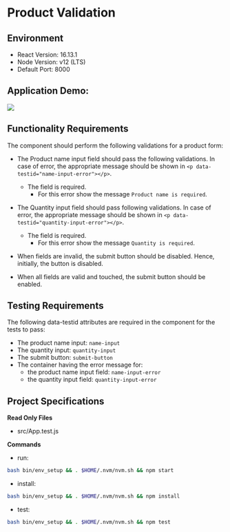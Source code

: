 # Product Validation

## Environment 

- React Version: 16.13.1
- Node Version: v12 (LTS)
- Default Port: 8000

## Application Demo:

![](https://hrcdn.net/s3_pub/istreet-assets/MPf0G1ka7KOzHYWPq_Q81A/product-validation.gif)

## Functionality Requirements

The component should perform the following validations for a product form:

- The Product name input field should pass the following validations. In case of error, the appropriate message should be shown in `<p data-testid="name-input-error"></p>`.
  - The field is required.
    - For this error show the message `Product name is required`.

- The Quantity input field should pass following validations. In case of error, the appropriate message should be shown in `<p data-testid="quantity-input-error"></p>`.
  - The field is required.
    - For this error show the message `Quantity is required`.

- When fields are invalid, the submit button should be disabled. Hence, initially, the button is disabled.
- When all fields are valid and touched, the submit button should be enabled.

## Testing Requirements

The following data-testid attributes are required in the component for the tests to pass:

- The product name input: `name-input`
- The quantity input: `quantity-input`
- The submit button: `submit-button`
- The container having the error message for:
  - the product name input field: `name-input-error`
  - the quantity input field: `quantity-input-error`

## Project Specifications

**Read Only Files**
- src/App.test.js

**Commands**
- run: 
```bash
bash bin/env_setup && . $HOME/.nvm/nvm.sh && npm start
```
- install: 
```bash
bash bin/env_setup && . $HOME/.nvm/nvm.sh && npm install
```
- test: 
```bash
bash bin/env_setup && . $HOME/.nvm/nvm.sh && npm test
```
